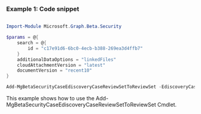 ### Example 1: Code snippet

```powershell

Import-Module Microsoft.Graph.Beta.Security

$params = @{
	search = @{
		id = "c17e91d6-6bc0-4ecb-b388-269ea3d4ffb7"
	}
	additionalDataOptions = "linkedFiles"
	cloudAttachmentVersion = "latest"
	documentVersion = "recent10"
}

Add-MgBetaSecurityCaseEdiscoveryCaseReviewSetToReviewSet -EdiscoveryCaseId $ediscoveryCaseId -EdiscoveryReviewSetId $ediscoveryReviewSetId -BodyParameter $params

```
This example shows how to use the Add-MgBetaSecurityCaseEdiscoveryCaseReviewSetToReviewSet Cmdlet.

